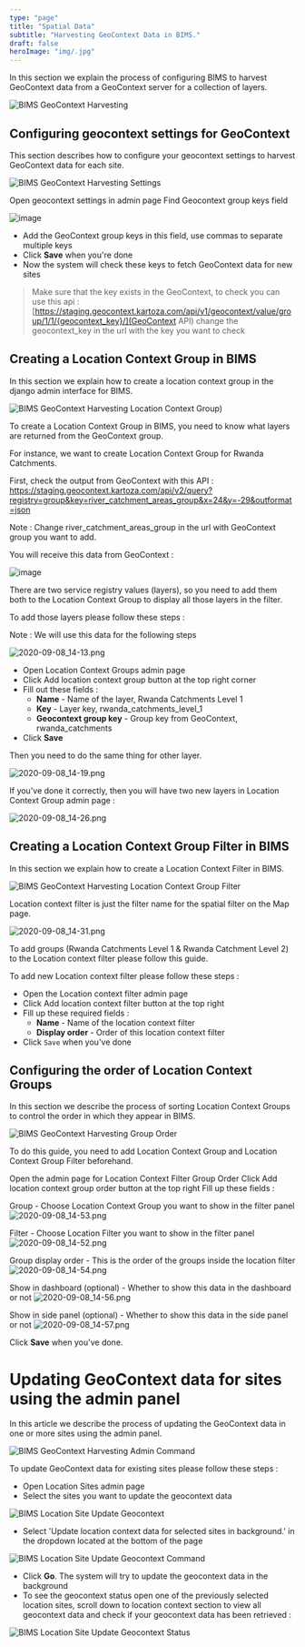 ```yaml
---
type: "page"
title: "Spatial Data"
subtitle: "Harvesting GeoContext Data in BIMS."
draft: false
heroImage: "img/.jpg"
---
```


In this section we explain the process of configuring BIMS to harvest GeoContext data from a GeoContext server for a collection of layers.

![BIMS GeoContext Harvesting](img/BIMSGeoContextHarvesting.width-800.png)

## Configuring geocontext settings for GeoContext

This section describes how to configure your geocontext settings to harvest GeoContext data for each site.

![BIMS GeoContext Harvesting Settings](img/BIMSGeoContextHarvestingSettings.width-800.png)

Open geocontext settings in admin page
Find Geocontext group keys field

![image](https://user-images.githubusercontent.com/1979569/181168738-d0af2f93-3110-44c6-9a68-3192204f004e.png)

* Add the GeoContext group keys in this field, use commas to separate multiple keys
* Click **Save** when you're done
* Now the system will check these keys to fetch GeoContext data for new sites

> Make sure that the key exists in the GeoContext, to check you can use this api : [https://staging.geocontext.kartoza.com/api/v1/geocontext/value/group/1/1/{geocontext_key}/](GeoContext API) change the geocontext_key in the url with the key you want to check

## Creating a Location Context Group in BIMS

In this section we explain how to create a location context group in the django admin interface for BIMS.

![BIMS GeoContext Harvesting Location Context Group](img/BIMSGeoContextHarvestingLocationContextGroup.width-800.png))

To create a Location Context Group in BIMS, you need to know what layers are returned from the GeoContext group.

For instance, we want to create Location Context Group for Rwanda Catchments.

First, check the output from GeoContext with this API :
<https://staging.geocontext.kartoza.com/api/v2/query?registry=group&key=river_catchment_areas_group&x=24&y=-29&outformat=json>

Note : Change river_catchment_areas_group in the url with GeoContext group you want to add.

You will receive this data from GeoContext :

![image](https://user-images.githubusercontent.com/1979569/180606923-1b4a2336-3d6b-4a0b-a4e0-356795326804.png)

There are two service registry values (layers), so you need to add them both to the Location Context Group to display all those layers in the filter.

To add those layers please follow these steps :

Note : We will use this data for the following steps

![2020-09-08_14-13.png](img/2020-09-08_14-13.width-800.png)

* Open Location Context Groups admin page
* Click Add location context group button at the top right corner
* Fill out these fields :
  * **Name** - Name of the layer, Rwanda Catchments Level 1
  * **Key** - Layer key, rwanda_catchments_level_1
  * **Geocontext group key** - Group key from GeoContext, rwanda_catchments
* Click **Save**

Then you need to do the same thing for other layer.

![2020-09-08_14-19.png](img/2020-09-08_14-19.width-800.png)

If you've done it correctly, then you will have two new layers in Location Context Group admin page :

![2020-09-08_14-26.png](img/2020-09-08_14-26.width-800.png)

## Creating a Location Context Group Filter in BIMS

In this section we explain how to create a Location Context Filter in BIMS.

![BIMS GeoContext Harvesting Location Context Group Filter](img/BIMSGeoContextHarvestingLocationContextGroupFi.width-800.png)

Location context filter is just the filter name for the spatial filter on the Map page.

![2020-09-08_14-31.png](img/2020-09-08_14-31.width-800.png)

To add groups (Rwanda Catchments Level 1 & Rwanda Catchment Level 2) to the Location context filter please follow this guide.

To add new Location context filter please follow these steps :

* Open the Location context filter admin page
* Click Add location context filter button at the top right
* Fill up these required fields :
  * **Name** - Name of the location context filter
  * **Display order** - Order of this location context filter
* Click `Save` when you've done

## Configuring the order of Location Context Groups

In this section we describe the process of sorting Location Context Groups to control the order in which they appear in BIMS.

![BIMS GeoContext Harvesting Group Order](img/BIMSGeoContextHarvestingGroupOrder.width-800.png)

To do this guide, you need to add Location Context Group and Location Context Group Filter beforehand.

Open the admin page for Location Context Filter Group Order
Click Add location context group order button at the top right
Fill up these fields :

Group - Choose Location Context Group you want to show in the filter panel
![2020-09-08_14-53.png](img/2020-09-08_14-53.width-800.png)

Filter - Choose Location Filter you want to show in the filter panel
![2020-09-08_14-52.png](img/2020-09-08_14-52.width-800.png)

Group display order - This is the order of the groups inside the location filter
![2020-09-08_14-54.png](img/2020-09-08_14-54.width-800.png)

Show in dashboard (optional) - Whether to show this data in the dashboard or not
![2020-09-08_14-56.png](img/2020-09-08_14-56.width-800.png)

Show in side panel (optional) - Whether to show this data in the side panel or not
![2020-09-08_14-57.png](img/2020-09-08_14-57.width-800.png)

Click **Save** when you've done.

# Updating GeoContext data for sites using the admin panel

In this article we describe the process of updating the GeoContext data in one or more sites using the admin panel.

![BIMS GeoContext Harvesting Admin Command](img/BIMSGeoContextHarvestingAdminCommand.width-800.png)

To update GeoContext data for existing sites please follow these steps : 
* Open Location Sites admin page 
* Select the sites you want to update the geocontext data

![BIMS Location Site Update Geocontext](img/location_sites_update_geocontext_1.png)

* Select 'Update location context data for selected sites in background.' in the dropdown located at the bottom of the page

![BIMS Location Site Update Geocontext Command](img/location_sites_update_geocontext_2.png)

* Click **Go**. The system will try to update the geocontext data in the background
* To see the geocontext status open one of the previously selected location sites, scroll down to location context section to view all geocontext data and check if your geocontext data has been retrieved : 

![BIMS Location Site Update Geocontext Status](img/location_sites_update_geocontext_3.png)
